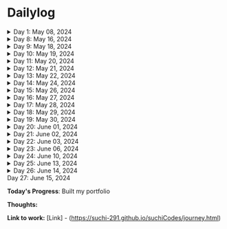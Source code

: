 # Dailylog
<details>
<summary>Day 1: May 08, 2024 </summary>

**Today's Progress**: Discovered The Odin project, Learned about the Javascript Engine and runtime, execution context, scoping chain, Hoisting and TDZ

**Thoughts:** 
1.I have understood that Javascript is JIT Compilation Language. The Browser contains Javascript engine, javascript runtime is like a container that has Javascript Engine and all the elements required like WebAPIS, Call back Queues.
2. The code written in Javascript is parsed into an AST (Abstract Syntax Tree) Which then gets converted into machine language and gets executed in the call stack.
3. Before Execution execution contexts are generated, Global execution context gets created from the top level code and the functions get their own execution context.

Overall, for the first time I have understood regarding scoping, the global scope, the function scope, the block Scope. The hoisting of Function declarations , var variables, Let & Const Variables, Function expressions and Arrow Functions

I would want to revise these concepts everyday to expand my understanding in greater detail.

**Link to work:** none

  
</details>

<details>
<summary>Day 8: May 16, 2024 </summary>

**Today's Progress**: Today has been the continuation of yesterday's FCC pyramid generator I have completed. I decided to bring in some changes and build a game out of it.

**Thoughts:** 
1. First of all, I have created, html, css along with js code. I have created events, created field for the user to give input.
2. changing the logic as per the choice user makes using radial buttons, outputting the pyramid on to Document properly all of these tasks took a lot of time for me. I did not know how to print the output exactly on to the document, took help of chat gpt over there.
3. Finally completed the game using space theme.


**Link to work:** [Galactic Glyph - Pyramid generator](https://suchi-291.github.io/GalacticGlyph/)

  
</details>

<details>
<summary>Day 9: May 18, 2024 </summary>

**Today's Progress**: I have worked on revising destructuring arrays, objects and looping over arrays and objects.
**Thoughts:** 
for..of loop is so cool, and being able to access every element of an array and object with out iteration feels very handy. To be able to apply everything I learn, I need to revisit all these topics every now and then.  


**Link to work:** [challenges - 1](https://github.com/suchi-291/JavascriptLessons/blob/3d0f60e6e870fdc52ddfad813e774527ce3f00a3/day19-DataStructures%2CModernOperators%2CStrings/challenges.js) | [challenges - 2](https://github.com/suchi-291/JavascriptLessons/blob/3d0f60e6e870fdc52ddfad813e774527ce3f00a3/day20-DataStructuresModernOperatorsStrings/challenge.js)

  
</details>

<details>
<summary>Day 10: May 19, 2024 </summary>

**Today's Progress**: Solved CodeWars challenges, FCC gradeBook, Solved challenges related to Sets, maps


**Thoughts:** 
Thought of solving leetcode problems but the daily streak challenge required knowing DSA, I am from Non-CS/IT background so DSA feels very alien. I can see the difference in me, back then I hesitated to solve challenges because I couldnt understand the question at least. To me, being able to do this minimum is a reward. I am happy and I believe I will become a good developer soon. I have a phobia of forgetting everything I learnt so, from this week, I am planning on following a revision ritual every wednesday and sunday.
My TO DO list:
- [x] - practice CodeWars 1hr
- [x] - Solve FCC 2hr
- [x] - JS Udemy 4hr
- [x] - Research 30m
- [ ] - Odin project 30m 
      
Today I could not complete the Odin project, I have limited the time for it to 30mins, because I wanted to complete the Udemy course as fast as possible, to be able to start React, in future hopefully I will assign 1 to 2hr for the Odin project.

The problems I faced today, Somehow even though I was getting the output, FCC Javascript Algorithms and Data Structures curriculum I am facing issues while submitting, my code is not getting accepted, so I did not feel so much productive with FCC today.

I thought of solving leetcode problems in the beginning it was solvable but felt drawn to Codewars instead of leetCode, so there I lost 30mins to exploring how leetcode works

I have learnt a little bit of how to deploy code to git from VS Code. But I need to figure out how I can commit files to an already exisiting git repository

**Link to work:**  [notes, JS challenges](https://github.com/suchi-291/JavascriptLessons/tree/229c7bfb2bcaeb10816a2cadaf7142c4a33326b5/day21-DataStructuresModernOperatorsStrings)

  
</details>

<details>
<summary>Day 11: May 20, 2024 </summary>

**Today's Progress**: Solved CodeWars challenges, FCC legacy JS DSA, Working with Strings


**Thoughts:** 
It's fun solving CodeWar problems, today went smooth, I have given most of the time to FCC Legacy Javascript and Algorithms ES6 chapter, I've encountered way more advanced topics which I have not yet covered in my Udemy Course.
My TO DO list:
- [x] - practice CodeWars 1hr
- [x] - Solve FCC 2hr
- [x] - JS Udemy 4hr
- [x] - Research 30m
- [ ] - Odin project 30m 
      
I figured out how to commit from VS code to existing repositories 🥳. I still have some time to complete set task for the Odin project, will update as soon as I cover it, if not It's going to be the first thing I shall be doing in the morning!

**Link to work:**  [notes](https://github.com/suchi-291/JavascriptLessons/tree/f7225323275cfc57a42bc78d325638c63f79c414/day22-DSModernOperatorsStrings)

  
</details>

<details>
<summary>Day 12: May 21, 2024 </summary>

**Today's Progress**: Solved CodeWars challenges, Odin project CLI , Working with Strings


**Thoughts:** 
Today went into going through the unix shell documentation. I have leveled up to 7kyu in CodeWars 💪. Worked with strings using string methods.
My TO DO list:
- [x] - practice CodeWars 1hr
- [ ] - Solve FCC 2hr
- [x] - JS Udemy 4hr
- [x] - Research 30m
- [x] - Odin project 30m 
      
I need to build stuff. I can't do it from scratch at the stage that I am in. I don't want to copy the code either.I have decided to watch a tutorial for just starting out but give my own touch to it and build it from scratch on my own.

**Link to work:**  [notes](https://github.com/suchi-291/JavascriptLessons/)

  
</details>

<details>
<summary>Day 13: May 22, 2024 </summary>

**Today's Progress**: Solved CodeWars challenges, Revised everything


**Thoughts:** 
Today was revision ritual for me. I should become a lot better at coding, today I faced difficulty while solving codewar challenges, the idea was correct but it was the way of syntax that was wrong, it was the usage of truthy and falsy values.
My TO DO list:
- [x] - practice CodeWars 1hr
- [x] - Revision

      
**Link to work:**  [notes](https://www.notion.so/suchitharamachandrapurapu/Revision-Ritual-1-Wed-fc451053aa724611aec572a7f5696aaf?pvs=4)

  
</details>

<details>
<summary>Day 14: May 24, 2024 </summary>

**Today's Progress**: Solved CodeWars challenges, Revised everything, Completed first project from TOP, Halfway through functions.

**Thoughts:** 
Yesterday, I was doubting myself. Then I got to watch a cool youtube video. And my spirit is back, I understood I need to keep my expectations humble.Today I tried solving higher kyu levels in codewars, I could'nt solve them, may be I would have if I sat on them for long, but I had other things I needed to do, so could give it only 3 hours of time, even though my first intention was to put in 1 hour. I have broke something I guess, after setting up git in my VM, I cant do commits from Vs code on my windows. So I'm having to do everythingon Linux and use git commands while do, It's a good thing actually.

My TO DO list:
- [x] - practice CodeWars 1hr
- [ ] - Solve FCC 2hr
- [x] - JS Udemy 4hr
- [x] - Research 30m
- [x] - Odin project 30m 
      
      
**Link to work:**  [notes](https://github.com/suchi-291/JavascriptLessons/tree/9fd2fba206bb242a6b7f3d980d10cfa4ca0f3f40/day24-Functions)

  
</details>

<details>
<summary>Day 15: May 26, 2024 </summary>

**Today's Progress**: Refreshed CSS foundations on the Odin Project

**Thoughts:** 
I can feel the despair kicking in, this is like second time in a week I skipped a day. Today I actually want to build projects along with the course that I am working on. Still I have this feeling of inadequacy if I'm only working on the udemy course. So I have decided to cover the odin foundations js as well, because if the way the curriculum was designed. Too many things on my plate at a time, burn't me out, so I'll be flexible and take things slowly, step by step.
      
**Link to work:**  [odin-exercises](https://github.com/suchi-291/css-exercises-odin.git)

  
</details>

<details>
<summary>Day 16: May 27, 2024 </summary>

**Today's Progress**: Solved Codewar challenges and solved problems while learning call, apply and bind methods.

**Thoughts:** 
I am slowly hitting the areas I have'nt got hands on ever since I started to code. Now I'm able to see new horizons opening and new ways to solve problems.
      
**Link to work:**  [notes](https://github.com/suchi-291/JavascriptLessons.git)
  
</details>

<details>
<summary>Day 17: May 28, 2024 </summary>

**Today's Progress**: Today was all about functions, learned about IIFE and Closures, solved some CodeWar challenges and CSS flexbox. Built a polling application as a coding Challenge

**Thoughts:** 
Today was a ride, revisited the execution contexts, call stack and Scope while learning closures.
      
**Link to work:**  [notes](https://github.com/suchi-291/JavascriptLessons/tree/5d2a7a1506cb83608895d7b0a0cd74a43d23030c/day26-Functions)  
</details>

<details>
<summary>Day 18: May 29, 2024 </summary>

**Today's Progress**: Today was spent on the Odin project, flexbox.

**Thoughts:** 
There's so much power within flexbox, thanks to TOP, I have discovered a lot of tricks that I did'nt use before but would make my life a lot easier.
      
**Link to work:**  none (deliberate, check out my odin-lessons repo)
</details>

<details>
<summary>Day 19: May 30, 2024 </summary>

**Today's Progress**: Today was spent on the Odin project.

**Thoughts:** 
Today was spent on building landing page, it was entirely with the help of flexbox, I can see the difference in how I was able to do with ease compared to the times before. Looking at an image I was able to take decisions and plan the page, and build it without much friction.
      
**Link to work:** [Informer-landing page](https://suchi-291.github.io/Informer/)
</details>

<details>
<summary>Day 20: June 01, 2024 </summary>

**Today's Progress**: Day spent on Array methods, looping arrays and objects.

**Thoughts:** 
Today has not been a productive day, have spent some time on arrays
      
**Link to work:** [Link](https://github.com/suchi-291/JavascriptLessons/tree/e0881cc8348f33e317b4eace13b13453f89fa0aa/day27-Arrays)
</details>

<details>
<summary>Day 21: June 02, 2024 </summary>

**Today's Progress**: Worked my way through the odin project.

**Thoughts:** 
Readinf documentation got very much easier. I love odin because I have learnt about errors, problem solving methods, revised scoping all by reading and this is a huge progress for me.
      
**Link to work:** [Link](https://github.com/suchi-291/rock-paper-scissors.git)
</details>

<details>
<summary>Day 22: June 03, 2024 </summary>

**Today's Progress**: Javascript coding exercises in Odin.

**Thoughts:** 
I am a little obsessed with the odin project because it does not stop to surprise me. I am on my way to completing the foundations course, got introduced to TDD, the challenges were simple but the test cases are mindboggling. 
      
**Link to work:** [Link] - none
</details>

<details>
<summary>Day 23: June 06, 2024 </summary>

**Today's Progress**: Array methods and Bankist project

**Thoughts:** 
I started my biggest project ever, even though there's tutorial and I'm doing it by watching tutorial, it's very different and great application to whatever I have been learning till now and mastering arrays. Learning concepts while doing a practical application while learning along, is the best approach for me. I'm going to definitely use these techniques in my future projects. 
      
**Link to work:** [Link] - none
</details>


<details>
<summary>Day 24: June 10, 2024 </summary>

**Today's Progress**: Array methods and Bankist project

**Thoughts:** 

Working on project Bankist app 
      
**Link to work:** [Link] - none
</details>


<details>
<summary>Day 25: June 13, 2024 </summary>

**Today's Progress**: Array methods and Bankist project, Implemented login, money transfer, close account feature.

**Thoughts:** 

Working on project Bankist app 
      
**Link to work:** [Link] - none
</details>

<details>
<summary>Day 26: June 14, 2024 </summary>

**Today's Progress**: Array methods and Bankist project, Implemented loan lending feature, implemented sort feature for sorting the transactions and displaying UI using stae variable.

**Thoughts:** 

Working on project Bankist app 
      
**Link to work:** [Link] - none
</details>

<summary>Day 27: June 15, 2024 </summary>

**Today's Progress**: Built my portfolio

**Thoughts:** 

 
      
**Link to work:** [Link] - (https://suchi-291.github.io/suchiCodes/journey.html)
</details>